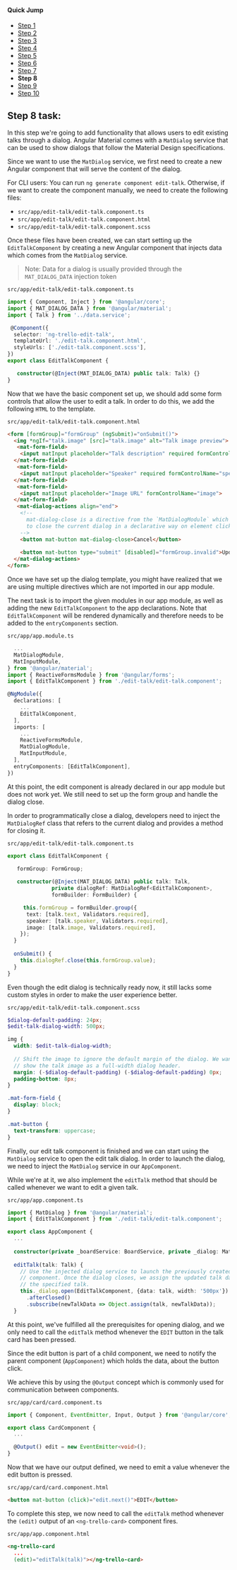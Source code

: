 #### Quick Jump ####
* [Step 1](./step_1.md)
* [Step 2](./step_2.md)
* [Step 3](./step_3.md)
* [Step 4](./step_4.md)
* [Step 5](./step_5.md)
* [Step 6](./step_6.md)
* [Step 7](./step_7.md)
* **Step 8**
* [Step 9](./step_9.md)
* [Step 10](./step_10.md)

## Step 8 task:

In this step we're going to add functionality that allows users to edit existing
talks through a dialog. Angular Material comes with a `MatDialog` service that
can be used to show dialogs that follow the Material Design specifications.

Since we want to use the `MatDialog` service, we first need to create a new Angular
component that will serve the content of the dialog.

For CLI users: You can run `ng generate component edit-talk`. Otherwise, if we want
to create the component manually, we need to create the following files:

* `src/app/edit-talk/edit-talk.component.ts`
* `src/app/edit-talk/edit-talk.component.html`
* `src/app/edit-talk/edit-talk.component.scss`

Once these files have been created, we can start setting up the `EditTalkComponent` 
by creating a new Angular component that injects data which comes from the `MatDialog` service.

> Note: Data for a dialog is usually provided through the `MAT_DIALOG_DATA` injection token

`src/app/edit-talk/edit-talk.component.ts`
```ts
import { Component, Inject } from '@angular/core';
import { MAT_DIALOG_DATA } from '@angular/material';
import { Talk } from '../data.service';

 @Component({
  selector: 'ng-trello-edit-talk',
  templateUrl: './edit-talk.component.html',
  styleUrls: ['./edit-talk.component.scss'],
})
export class EditTalkComponent {

   constructor(@Inject(MAT_DIALOG_DATA) public talk: Talk) {}
}
```

Now that we have the basic component set up, we should add some form
controls that allow the user to edit a talk. In order to do this, we add the following
`HTML` to the template.

`src/app/edit-talk/edit-talk.component.html`
```html
<form [formGroup]="formGroup" (ngSubmit)="onSubmit()">
  <img *ngIf="talk.image" [src]="talk.image" alt="Talk image preview">
   <mat-form-field>
    <input matInput placeholder="Talk description" required formControlName="text">
  </mat-form-field>
   <mat-form-field>
    <input matInput placeholder="Speaker" required formControlName="speaker">
  </mat-form-field>
   <mat-form-field>
    <input matInput placeholder="Image URL" formControlName="image">
  </mat-form-field>
   <mat-dialog-actions align="end">
    <!--
      mat-dialog-close is a directive from the `MatDialogModule` which can be used
      to close the current dialog in a declarative way on element click.
    -->
    <button mat-button mat-dialog-close>Cancel</button>
    
    <button mat-button type="submit" [disabled]="formGroup.invalid">Update</button>
  </mat-dialog-actions>
</form>
```

Once we have set up the dialog template, you might have realized that we are using
multiple directives which are not imported in our app module.

The next task is to import the given modules in our app module, as well as adding
the new `EditTalkComponent` to the app declarations. Note that `EditTalkComponent`
will be rendered dynamically and therefore needs to be added to the `entryComponents`
section.

`src/app/app.module.ts`
```ts
  ...
  MatDialogModule,
  MatInputModule,
} from '@angular/material';
import { ReactiveFormsModule } from '@angular/forms';
import { EditTalkComponent } from './edit-talk/edit-talk.component';

@NgModule({
  declarations: [
    ...
    EditTalkComponent,
  ],
  imports: [
    ...
    ReactiveFormsModule,
    MatDialogModule,
    MatInputModule,
  ],
  entryComponents: [EditTalkComponent],
})
```

At this point, the edit component is already declared in our app module but does
not work yet. We still need to set up the form group and handle the dialog close.

In order to programmatically close a dialog, developers need to inject the
`MatDialogRef` class that refers to the current dialog and provides a method
for closing it.

`src/app/edit-talk/edit-talk.component.ts`
```ts
export class EditTalkComponent {

   formGroup: FormGroup;
   
   constructor(@Inject(MAT_DIALOG_DATA) public talk: Talk,
              private dialogRef: MatDialogRef<EditTalkComponent>,
              formBuilder: FormBuilder) {

     this.formGroup = formBuilder.group({
      text: [talk.text, Validators.required],
      speaker: [talk.speaker, Validators.required],
      image: [talk.image, Validators.required],
    });
  }
  
  onSubmit() {
    this.dialogRef.close(this.formGroup.value);
  }
}
```

Even though the edit dialog is technically ready now, it still lacks
some custom styles in order to make the user experience better.

`src/app/edit-talk/edit-talk.component.scss`
```scss
$dialog-default-padding: 24px;
$edit-talk-dialog-width: 500px;

img {
  width: $edit-talk-dialog-width;
  
  // Shift the image to ignore the default margin of the dialog. We want to
  // show the talk image as a full-width dialog header.
  margin: (-$dialog-default-padding) (-$dialog-default-padding) 0px;
  padding-bottom: 8px;
}

.mat-form-field {
  display: block;
}

.mat-button {
  text-transform: uppercase;
}
```

Finally, our edit talk component is finished and we can start using the `MatDialog`
service to open the edit talk dialog. In order to launch the dialog, we need to
inject the `MatDialog` service in our `AppComponent`.

While we're at it, we also implement the `editTalk` method that should be called
whenever we want to edit a given talk.

`src/app/app.component.ts`
```ts
import { MatDialog } from '@angular/material';
import { EditTalkComponent } from './edit-talk/edit-talk.component';

export class AppComponent {
  ...
  
  constructor(private _boardService: BoardService, private _dialog: MatDialog) {}
  
  editTalk(talk: Talk) {
    // Use the injected dialog service to launch the previously created edit-talk
    // component. Once the dialog closes, we assign the updated talk data to
    // the specified talk. 
    this._dialog.open(EditTalkComponent, {data: talk, width: '500px'})
      .afterClosed()
      .subscribe(newTalkData => Object.assign(talk, newTalkData));
  }
``` 

At this point, we've fulfilled all the prerequisites for opening dialog, and we
only need to call the `editTalk` method whenever the `EDIT` button in the talk card
has been pressed.

Since the edit button is part of a child component, we need to notify the parent
component (`AppComponent`) which holds the data, about the button click.

We achieve this by using the `@Output` concept which is commonly used for
communication between components.

`src/app/card/card.component.ts`
```ts
import { Component, EventEmitter, Input, Output } from '@angular/core';

export class CardComponent {
  ...

  @Output() edit = new EventEmitter<void>();
}
```

Now that we have our output defined, we need to emit a value whenever the
edit button is pressed.

`src/app/card/card.component.html`
```html
<button mat-button (click)="edit.next()">EDIT</button>
```

To complete this step, we now need to call the `editTalk` method
whenever the `(edit)` output of an `<ng-trello-card>` component fires.

`src/app/app.component.html`
```html
<ng-trello-card
  ...
  (edit)="editTalk(talk)"></ng-trello-card>
```
